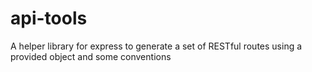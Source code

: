 api-tools
=========

A helper library for express to generate a set of RESTful routes using a provided object and some conventions
